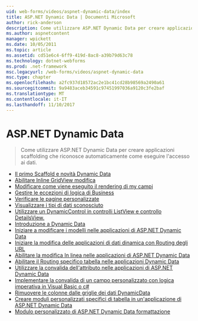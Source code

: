 ```yaml
---
uid: web-forms/videos/aspnet-dynamic-data/index
title: ASP.NET Dynamic Data | Documenti Microsoft
author: rick-anderson
description: Come utilizzare ASP.NET Dynamic Data per creare applicazioni scaffolding che riconosce automaticamente come eseguire l'accesso ai dati.
ms.author: aspnetcontent
manager: wpickett
ms.date: 10/05/2011
ms.topic: article
ms.assetid: cd51e6c4-6ff9-419d-8ac8-a39b79d63c78
ms.technology: dotnet-webforms
ms.prod: .net-framework
msc.legacyurl: /web-forms/videos/aspnet-dynamic-data
msc.type: chapter
ms.openlocfilehash: a2fc937d18572ac2e1bc41cd28b98569a2490a61
ms.sourcegitcommit: 9a9483aceb34591c97451997036a9120c3fe2baf
ms.translationtype: MT
ms.contentlocale: it-IT
ms.lasthandoff: 11/10/2017
---
```

<a name="aspnet-dynamic-data"></a>ASP.NET Dynamic Data
====================
> Come utilizzare ASP.NET Dynamic Data per creare applicazioni scaffolding che riconosce automaticamente come eseguire l'accesso ai dati.


- [Il primo Scaffold e novità Dynamic Data](your-first-scaffold-and-what-is-dynamic-data.md)
- [Abilitare Inline GridView modifica](how-do-i-enable-inline-gridview-editing.md)
- [Modificare come viene eseguito il rendering di my campi](how-do-i-change-how-my-fields-render.md)
- [Gestire le eccezioni di logica di Business](how-do-i-handle-business-logic-exceptions.md)
- [Verificare le pagine personalizzate](how-do-i-make-custom-pages.md)
- [Visualizzare i tipi di dati sconosciuto](how-do-i-display-unknown-datatypes.md)
- [Utilizzare un DynamicControl in controlli ListView e controllo DetailsView.](how-do-i-use-a-dynamiccontrol-in-listview-and-detailsview-controls.md)
- [Introduzione a Dynamic Data](getting-started-with-dynamic-data.md)
- [Iniziare a modificare i modelli nelle applicazioni di ASP.NET Dynamic Data](begin-editing-the-templates-in-aspnet-dynamic-data-applications.md)
- [Iniziare la modifica delle applicazioni di dati dinamica con Routing degli URL](begin-modifying-dynamic-data-applications-with-url-routing.md)
- [Abilitare la modifica In linea nelle applicazioni di ASP.NET Dynamic Data](enable-in-line-editing-in-aspnet-dynamic-data-applications.md)
- [Abilitare il Routing specifico tabella nelle applicazioni Dynamic Data](how-to-enable-table-specific-routing-in-dynamic-data-applications.md)
- [Utilizzare la convalida dell'attributo nelle applicazioni di ASP.NET Dynamic Data](how-to-use-attribute-validation-in-aspnet-dynamic-data-applications.md)
- [Implementare la convalida di un campo personalizzato con logica imperativa in Visual Basic o c#](how-to-implement-custom-field-validation-with-imperative-logic-in-vb-or-c.md)
- [Rimuovere le colonne dalle griglie dei dati DynamicData](how-to-remove-columns-from-your-dynamicdata-data-grids.md)
- [Creare moduli personalizzati specifici di tabella in un'applicazione di ASP.NET Dynamic Data](how-to-create-table-specific-custom-forms-in-an-aspnet-dynamic-data-application.md)
- [Modulo personalizzato di ASP.NET Dynamic Data formattazione](aspnet-dynamic-data-custom-form-formatting.md)

